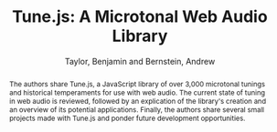 --- 
title: "Tune.js: A Microtonal Web Audio Library" 
abstract: "The authors share Tune.js, a JavaScript library of over 3,000 microtonal tunings and historical temperaments for use with web audio. The current state of tuning in web audio is reviewed, followed by an explication of the library's creation and an overview of its potential applications. Finally, the authors share several small projects made with Tune.js and ponder future development opportunities." 
address: "Atlanta, Georgia" 
author: "Taylor, Benjamin and Bernstein, Andrew"
webAuthor: "Benjamin Taylor, Andrew Bernstein" 
booktitle: "Proceedings of the International Web Audio Conference" 
editor: "Freeman, Jason and Lerch, Alexander and Paradis, Matthew" 
month: "Proceedings of the International Web Audio Conference"
pages: "" 
publisher: "Georgia Tech" 
series: "WAC '16"
track: "Paper"  
year: "2016" 
id: "2016_27" 
tags: year2016
media: undefined 
pdflink: undefined
ISSN: 2663-5844
---